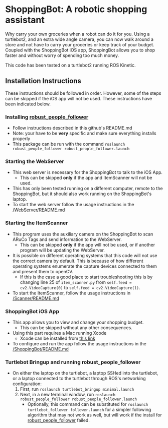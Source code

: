 # ShoppingBot: A robotic shopping assistant

Why carry your own groceries when a robot can do it for you. Using a turtlebot2, and an extra wide angle camera, you can now walk around a store and not have to carry your groceries or keep track of your budget. Coupled with the ShoppingBot iOS app, ShoppingBot allows you to shop faster and without worry of spending too much money.

This code has been tested on a turtlebot2 running ROS Kinetic.

## Installation Instructions
These instructions should be followed in order. However, some of the steps can be skipped if the iOS app will not be used. These instructions have been indicated below.


### Installing [robust_people_follower](https://github.com/sijanz/robust_people_follower)
* Follow instructions described in this github's README.md
* Note: your have to be __very__ specific and make sure everything installs properly
* This package can be run with the command `roslaunch robust_people_follower robust_people_follower.launch`

### Starting the WebServer
* This web server is necessary for the ShoppingBot to talk to the iOS App.
   * This can be skipped __only__ if the app and ItemScanner will not be used. 
* This has only been tested running on a different computer, remote to the ShoppingBot, but it should also work running on the ShoppingBot's laptop. 
* To start the web server follow the usage instructions in the [/WebServer/README.md](WebServer/README.MD)

### Starting the ItemScanner
* This program uses the auxiliary camera on the ShoppingBot to scan ARuCo Tags and send information to the WebServer.
   * This can be skipped __only__ if the app will not be used, or if another program will be updating the WebServer.
* It is possible on different operating systems that this code will not use the correct camera by default. This is because of how different operating systems enumerate the capture devices connected to them and present them to openCV.
    * If this is the case a good place to start troubleshooting this is by changing line 25 of `item_scanner.py` from `self.feed = cv2.VideoCapture(0)` to `self.feed = cv2.VideoCapture(1)`.
* To start the ItemScanner, follow the usage instructions in [/Scanner/README.md](Scanner/README.MD)

### ShoppingBot iOS App
* This app allows you to view and change your shopping budget.
   * This can be skipped without any other consequences. 
* Using this part requires a Mac running Xcode
    * Xcode can be installed from [this link](https://apps.apple.com/us/app/xcode/id497799835?mt=12)
* To configure and run the app follow the usage instructions in the [/ShoppingBot/README.md](ShoppingBot/README.MD)

### Turtlebot Bringup and running robust_people_follower
* On either the laptop on the turtlebot, a laptop SSHed into the turtlebot, or a laptop connected to the turtlebot through ROS's networking configuration:
    1. First, run `roslaunch turtlebot_bringup minimal.launch`
    2. Next, in a new terminal window, run `roslaunch robust_people_follower robust_people_follower.launch`
        * Optionally, this command can be substituted for `roslaunch turtlebot_follower follower.launch` for a simpler following algorithm that may not work as well, but will work if the install for [robust_people_follower](https://github.com/sijanz/robust_people_followers) failed.

